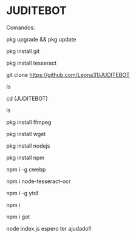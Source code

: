 # JUDITEBOT

Comandos:

pkg upgrade && pkg update

pkg install git

pkg install tesseract

git clone https://github.com/Leona31/JUDITEBOT

Is

cd (JUDITEBOT)

ls

pkg install ffmpeg 

pkg install wget

pkg install nodejs

pkg install npm

npm i -g cwebp

npm i node-tesseract-ocr

npm i -g ytdl

npm i

npm i got

node index.js
espero ter ajudado!!


